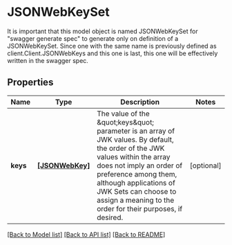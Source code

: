 # JSONWebKeySet

It is important that this model object is named JSONWebKeySet for \"swagger generate spec\" to generate only on definition of a JSONWebKeySet. Since one with the same name is previously defined as client.Client.JSONWebKeys and this one is last, this one will be effectively written in the swagger spec.

## Properties
Name | Type | Description | Notes
------------ | ------------- | ------------- | -------------
**keys** | [**[JSONWebKey]**](JSONWebKey.md) | The value of the \&quot;keys\&quot; parameter is an array of JWK values.  By default, the order of the JWK values within the array does not imply an order of preference among them, although applications of JWK Sets can choose to assign a meaning to the order for their purposes, if desired. | [optional] 

[[Back to Model list]](../README.md#documentation-for-models) [[Back to API list]](../README.md#documentation-for-api-endpoints) [[Back to README]](../README.md)


